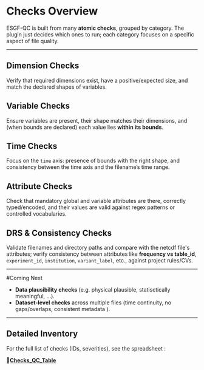 # Checks Overview

ESGF-QC is built from many **atomic checks**, grouped by category. The plugin just decides which ones to run; each category focuses on a specific aspect of file quality.

---

## Dimension Checks
Verify that required dimensions exist, have a positive/expected size, and match the declared shapes of variables.

## Variable Checks
Ensure variables are present, their shape matches their dimensions, and (when bounds are declared) each value lies **within its bounds**.

## Time Checks
Focus on the `time` axis: presence of bounds with the right shape, and consistency between the time axis and the filename’s time range.

## Attribute Checks
Check that mandatory global and variable attributes are there, correctly typed/encoded, and their values are valid against regex patterns or controlled vocabularies.

## DRS & Consistency Checks
Validate filenames and directory paths and compare with the netcdf file's attributes; verify consistency between attributes like **frequency vs table_id**, `experiment_id`, `institution`, `variant_label`, etc., against project rules/CVs.


---

#Coming Next
- **Data plausibility checks** (e.g. physical plausible, statisctically meaningful, ...).
- **Dataset-level checks** across multiple files (time continuity, no gaps/overlaps, consistent metadata ).

---

## Detailed Inventory
For the full list of checks (IDs, severities), see the spreadsheet :

**🔗[Checks_QC_Table](https://docs.google.com/spreadsheets/d/15LytNx3qE7mvuCpyFYAsGFFKqzmm1MH_BoApoqbmLQk/edit?gid=1447223205#gid=1447223205)**
